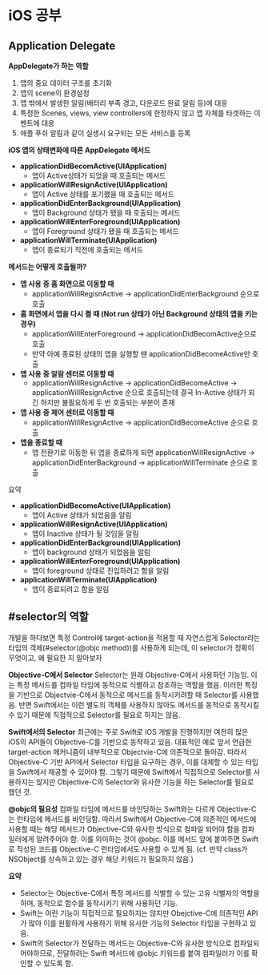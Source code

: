 # iOS 공부
## Application Delegate
**AppDelegate가 하는 역할**
1. 앱의 중요 데이터 구조를 초기화
2. 앱의 scene의 환경설정
3. 앱 밖에서 발생한 알림(배터리 부족 경고, 다운로드 완료 알림 등)에 대응
4. 특정한 Scenes, views, view controllers에 한정하지 않고 앱 자체를 타겟하는 이벤트에 대응
5. 애플 푸쉬 알림과 같이 실생시 요구되는 모든 서비스를 등록

**iOS 앱의 상태변화에 따른 AppDelegate 메서드**
- **applicationDidBecomActive(UIApplication)**
  - 앱이 Active상태가 되었을 때 호출되는 메서드
- **applicationWillResignActive(UIApplication)**
  - 앱이 Active 상태를 포기했을 때 호출되는 메서드
- **applicationDidEnterBackground(UIApplication)**
  - 앱이 Background 상태가 됐을 때 호출되는 메서드
- **applicationWillEnterForeground(UIApplication)**
  - 앱이 Foreground 상태가 됐을 때 호출되는 메서드
- **applicationWillTerminate(UIApplication)**
  - 앱이 종료되기 직전에 호출되는 메서드

**메서드는 어떻게 호출될까?**
- **앱 사용 중 홈 화면으로 이동할 때**
  - applicationWillRegisnActive -> applicationDidEnterBackground 순으로 호출
- **홈 화면에서 앱을 다시 켤 때 (Not run 상태가 아닌 Background 상태의 앱을 키는 경우)**
  - applicationWillEnterForeground -> applicationDidBecomActive순으로 호출
  - 만약 아예 종료된 상태의 앱을 실행할 땐 applicationDidBecomeActive만 호출
- **앱 사용 중 알람 센터로 이동할 때**
  - applicationWillResignActive -> applicationDidBecomeActive -> applicationWillResignActive 순으로 호출되는데 결국 In-Active 상태가 되긴 하지만 불필요하게 두 번 호출되는 부분이 존재
- **앱 사용 중 제어 센터로 이동할 때**
  - applicationWillResignActive -> applicationDidBecomeActive 순으로 호출
- **앱을 종료할 때**
  - 앱 전환기로 이동한 뒤 앱을 종료하게 되면 applicationWillResignActive -> applicationDidEnterBackground -> applicationWillTerminate 순으로 호출

요약
- **applicationDidBecomeActive(UIApplication)**
  - 앱이 Active 상태가 되었음을 알림
- **applicationWillResignActive(UIApplication)**
  - 앱이 Inactive 상태가 될 것임을 알림
- **applicationDidEnterBackground(UIApplication)**
  - 앱이 background 상태가 되었음을 알림
- **applicationWillEnterForeground(UIApplication)**
  - 앱이 foreground 상태로 진입하려고 함을 알림
- **applicationWillTerminate(UIApplication)**
  - 앱이 종료되려고 함을 알림

## #selector의 역할
개발을 하다보면 특정 Control에 target-action을 적용할 때 자연스럽게 Selector라는 타입의 객체(#selector(@objc method))를 사용하게 되는데, 이 selector가 정확이 무엇이고, 왜 필요한 지 알아보자

**Objective-C에서 Selector**
Selector는 원래 Objective-C에서 사용하던 기능임.
이는 특정 메서드를 컴파일 타임에 동적으로 식별하고 참조하는 역할을 했음.
이러한 특징을 기반으로 Objectvie-C에서 동적으로 메서드를 동작시키려할 때 Selector를 사용했음.
반면 Swift에서는 이런 별도의 객체를 사용하지 않아도 메서드를 동적으로 동작시킬 수 있기 때문에 직접적으로 Selector를 필요로 하지는 않음.

**Swift에서의 Selector**
최근에는 주로 Swift로 iOS 개발을 진행하지만 여전히 많은 iOS의 API들이 Objective-C를 기반으로 동작하고 있음.
대표적인 예로 앞서 언급한 target-action 메커니즘이 내부적으로 Objectvie-C에 의존적으로 돌아감.
따라서 Objective-C 기반 API에서 Selector 타입을 요구하는 경우, 이를 대체할 수 있는 타입을 Swift에서 제공할 수 있어야 함.
그렇기 때문에 Swift에서 직접적으로 Selector를 사용하지는 않지만 Objective-C의 Selector와 유사한 기능을 하는 Selector를 필요로 했던 것.

**@objc의 필요성**
컴파일 타임에 메서드를 바인딩하는 Swift와는 다르게 Objective-C는 런타임에 메서드를 바인딩함.
따라서 Swift에서 Objective-C에 의존적인 메서드에 사용할 때는 해당 메서드가 Objective-C와 유사한 방식으로 컴파일 되어야 함을 컴파일러에게 알려주어야 함.
이를 의미하는 것이 @objc.
이를 메서드 앞에 붙여주면 Swift로 작성된 코드를 Objective-C 런타임에서도 사용할 수 있게 됨. (cf. 만약 class가 NSObject를 상속하고 있는 경우 해당 키워드가 필요하지 않음.)

**요약**
- Selector는 Objective-C에서 특정 메서드를 식별할 수 있는 고유 식별자의 역할을 하며, 동적으로 함수를 동작시키기 위해 사용하던 기능.
- Swift는 이런 기능이 직접적으로 필요하지는 않지만 Obejctive-C에 의존적인 API가 많아 이를 원활하게 사용하기 위해 유사한 기능의 Selector 타입을 구현하고 있음.
- Swift의 Selector가 전달하는 메서드는 Objective-C와 유사한 방식으로 컴파일되어야하므로, 전달하려는 Swift 메서드에 @objc 키워드를 붙여 컴파일러가 이를 확인할 수 있도록 함.